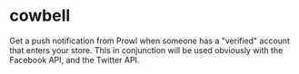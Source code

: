 # cowbell
Get a push notification from Prowl when someone has a "verified" account that enters your store. This in conjunction will be used obviously with the Facebook API, and the Twitter API. 
